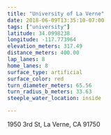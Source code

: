 ```yaml
---
title: "University of La Verne"
date: 2018-06-09T13:35:10-07:00
tags: ["university"]
latitude: 34.0998238
longitude: -117.773964
elevation_meters: 317.49
distance_meters: 400.00
lap_lanes: 8
home_lanes: 8
surface_type: artificial
surface_color: red
turn_diameter_meters: 65.56
turn_radius_b_meters: 33.63
steeple_water_location: inside

---
```

1950 3rd St, La Verne, CA 91750
<!--more-->
